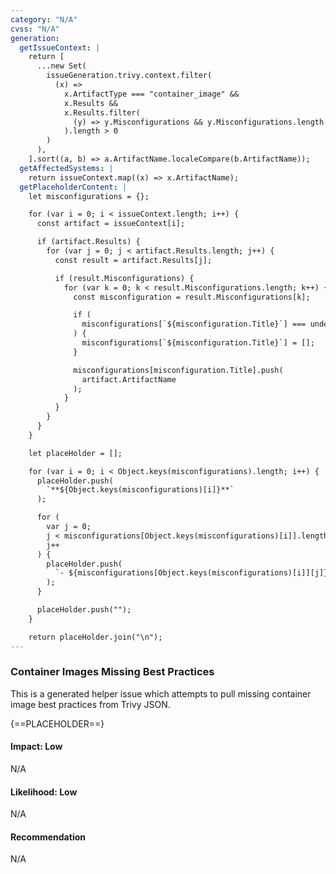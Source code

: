 ```yaml
---
category: "N/A"
cvss: "N/A"
generation:
  getIssueContext: |
    return [
      ...new Set(
        issueGeneration.trivy.context.filter(
          (x) =>
            x.ArtifactType === "container_image" &&
            x.Results &&
            x.Results.filter(
              (y) => y.Misconfigurations && y.Misconfigurations.length > 0
            ).length > 0
        )
      ),
    ].sort((a, b) => a.ArtifactName.localeCompare(b.ArtifactName));
  getAffectedSystems: |
    return issueContext.map((x) => x.ArtifactName);
  getPlaceholderContent: |
    let misconfigurations = {};

    for (var i = 0; i < issueContext.length; i++) {
      const artifact = issueContext[i];

      if (artifact.Results) {
        for (var j = 0; j < artifact.Results.length; j++) {
          const result = artifact.Results[j];

          if (result.Misconfigurations) {
            for (var k = 0; k < result.Misconfigurations.length; k++) {
              const misconfiguration = result.Misconfigurations[k];

              if (
                misconfigurations[`${misconfiguration.Title}`] === undefined
              ) {
                misconfigurations[`${misconfiguration.Title}`] = [];
              }

              misconfigurations[misconfiguration.Title].push(
                artifact.ArtifactName
              );
            }
          }
        }
      }
    }

    let placeHolder = [];

    for (var i = 0; i < Object.keys(misconfigurations).length; i++) {
      placeHolder.push(
        `**${Object.keys(misconfigurations)[i]}**`
      );

      for (
        var j = 0;
        j < misconfigurations[Object.keys(misconfigurations)[i]].length;
        j++
      ) {
        placeHolder.push(
          `- ${misconfigurations[Object.keys(misconfigurations)[i]][j]}`
        );
      }

      placeHolder.push("");
    }

    return placeHolder.join("\n");
---
```

### Container Images Missing Best Practices
This is a generated helper issue which attempts to pull missing container image best practices from Trivy JSON.

{==PLACEHOLDER==}
#### Impact: Low
N/A
#### Likelihood: Low
N/A
#### Recommendation
N/A